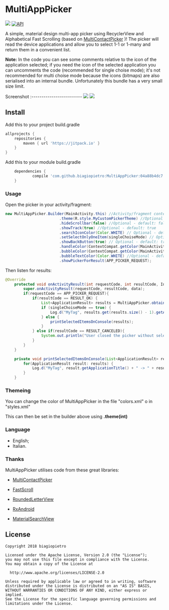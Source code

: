 # MultiAppPicker

[![](https://img.shields.io/badge/license-Apache%20License%202.0-blue.svg)](https://www.apache.org/licenses/LICENSE-2.0.html)
<a target="_blank" href="https://developer.android.com/reference/android/os/Build.VERSION_CODES.html#JELLY_BEAN"><img src="https://img.shields.io/badge/API-16%2B-blue.svg?style=flat" alt="API" /></a>

A simple, material design multi-app picker using RecyclerView and Alphabetical Fast Scrolling (based on [MultiContactPicker](https://github.com/broakenmedia/MultiContactPicker) )! The picker will read the device applications and allow you to select 1-1 or 1-many and return them in a convenient list.

**Note:** In the code you can see some comments relative to the icon of the application selected;
          if you need the icon of the selected application you can uncomments the code (recommended for single choise mode);
          it's not recommended for multi choise mode because the icons (bitmaps) are also serialised into an internal bundle.
          Unfortunately this bundle has a very small size limit.



Screenshot
:-------------------------
![](https://i.imgur.com/Fehq3TW.jpg) ![](https://i.imgur.com/Lh46Yfk.jpg)



## Install

Add this to your project build.gradle
``` gradle
allprojects {
    repositories {
        maven { url 'https://jitpack.io' }
    }
}
```

Add this to your module build.gradle

``` gradle
	dependencies {
	        compile 'com.github.biagiopietro:MultiAppPicker:04a88b4dc7'
	}
```
### Usage

Open the picker in your activity/fragment:

```java
new MultiAppPicker.Builder(MainActivity.this) //Activity/fragment context
                        .theme(R.style.MyCustomPickerTheme) //Optional - default: MultiAppPicker.Azure
                        .hideScrollbar(false) //Optional - default: false
                        .showTrack(true) //Optional - default: true
                        .searchIconColor(Color.WHITE) // Optional - default: White
                        .setSelectOnlyOneItem(singleChoiseMode) // Optional -  default: false
                        .showBackButton(true) // Optional - default: true
                        .handleColor(ContextCompat.getColor(MainActivity.this, R.color.colorPrimary)) //Optional - default: Azure Blue
                        .bubbleColor(ContextCompat.getColor(MainActivity.this, R.color.colorPrimary)) //Optional - default: Azure Blue
                        .bubbleTextColor(Color.WHITE) //Optional - default: White
                        .showPickerForResult(APP_PICKER_REQUEST);
```

Then listen for results:

```java
@Override
    protected void onActivityResult(int requestCode, int resultCode, Intent data) {
        super.onActivityResult(requestCode, resultCode, data);
        if(requestCode == APP_PICKER_REQUEST){
            if(resultCode == RESULT_OK) {
                List<ApplicationResult> results = MultiAppPicker.obtainResult(data);
                if (singleChoiseMode == true) {
                    Log.d("MyTag", results.get(results.size() - 1).getApplicationPackageName());
                } else {
                    printSelectedItemsOnConsole(results);
                }
            } else if(resultCode == RESULT_CANCELED){
                System.out.println("User closed the picker without selecting items.");
            }
        }
    }

    private void printSelectedItemsOnConsole(List<ApplicationResult> results) {
        for(ApplicationResult result: results) {
            Log.d("MyTag", result.getApplicationTitle() + " -> " + result.getApplicationPackageName());
        }
    }
```

### Themeing
You can change the color of MultiAppPicker in the file "colors.xml" o in "styles.xml"

This can then be set in the builder above using **.theme(int)**

### Language
- English;
- Italian.

### Thanks
MultiAppPicker utilises code from these great libraries:

- [MultiContactPicker](https://github.com/broakenmedia/MultiContactPicker)

- [FastScroll](https://github.com/L4Digital/FastScroll)

- [RoundedLetterView](https://github.com/pavlospt/RoundedLetterView)

- [RxAndroid](https://github.com/ReactiveX/RxAndroid)

- [MaterialSearchView](https://github.com/MiguelCatalan/MaterialSearchView)


## License

```
Copyright 2018 biagiopietro

Licensed under the Apache License, Version 2.0 (the "License");
you may not use this file except in compliance with the License.
You may obtain a copy of the License at

  http://www.apache.org/licenses/LICENSE-2.0

Unless required by applicable law or agreed to in writing, software
distributed under the License is distributed on an "AS IS" BASIS,
WITHOUT WARRANTIES OR CONDITIONS OF ANY KIND, either express or implied.
See the License for the specific language governing permissions and
limitations under the License.
```
